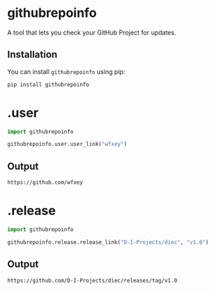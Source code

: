 # githubrepoinfo

A tool that lets you check your GitHub Project for updates.

## Installation

You can install `githubrepoinfo` using pip:

```bash
pip install githubrepoinfo
```

# .user

```python
import githubrepoinfo 

githubrepoinfo.user.user_link("wfxey")
```
## Output
```bash
https://github.com/wfxey
```
# .release

```python
import githubrepoinfo 

githubrepoinfo.release.release_link("D-I-Projects/diec", "v1.0")
```
## Output 
```bash
https://github.com/D-I-Projects/diec/releases/tag/v1.0
```

